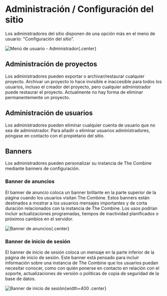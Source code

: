 # Administración / Configuración del sitio

Los administradores del sitio disponen de una opción más en el menú de usuario: "Configuración del sitio".

![Menú de usuario - Administrador](../images/userMenuAdmin.png){.center}

## Administración de proyectos

Los administradores pueden exportar o archivar/restaurar cualquier proyecto. Archivar un proyecto lo hace invisible e
inaccesible para todos los usuarios, incluso el creador del proyecto, pero cualquier administrador puede restaurar el
proyecto. Actualmente no hay forma de eliminar permanentemente un proyecto.

## Administración de usuarios

Los administradores pueden eliminar cualquier cuenta de usuario que no sea de administrador. Para añadir o eliminar
usuarios administradores, póngase en contacto con el propietario del sitio.

## Banners

Los administradores pueden personalizar su instancia de The Combine mediante banners de configuración.

### Banner de anuncios

El banner de anuncio coloca un banner brillante en la parte superior de la página cuando los usuarios visitan The
Combine. Estos banners están destinados a mostrar a los usuarios mensajes importantes y de corta duración relacionados
con la instancia de The Combine. Los usos podrían incluir actualizaciones programadas, tiempos de inactividad
planificados o próximos cambios en el servidor.

![Banner de anuncios](../images/announcementBanner.png){.center}

### Banner de inicio de sesión

El banner de inicio de sesión coloca un mensaje en la parte inferior de la página de inicio de sesión. Este banner está
pensado para incluir información sobre una instancia de The Combine que los usuarios puedan necesitar conocer, como con
quién ponerse en contacto en relación con el soporte, actualizaciones de versión o políticas de copia de seguridad de la
base de datos.

![Banner de inicio de sesión](../images/loginBanner.png){width=400 .center}
